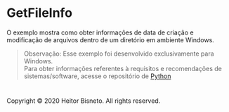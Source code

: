 # GetFileInfo

O exemplo mostra como obter informações de data de criação e modificação de arquivos dentro de um diretório em ambiente Windows.

> Observação: Esse exemplo foi desenvolvido exclusivamente para Windows. <br>
> Para obter informações referentes à requisitos e recomendações de sistemas/software, acesse o repositório de [Python](http://www.github.com/hbisneto/python/ "Repositório de Python") 

#

Copyright © 2020 Heitor Bisneto. All rights reserved.